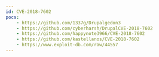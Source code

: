 ```yaml
---
id: CVE-2018-7602
pocs:
    - https://github.com/1337g/Drupalgedon3
    - https://github.com/cyberharsh/DrupalCVE-2018-7602
    - https://github.com/happynote3966/CVE-2018-7602
    - https://github.com/kastellanos/CVE-2018-7602
    - https://www.exploit-db.com/raw/44557
---
```

